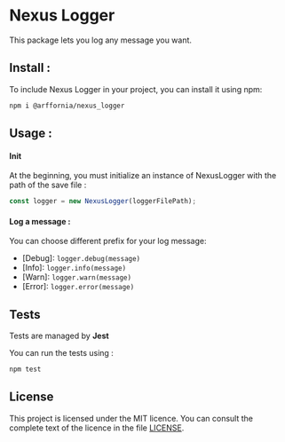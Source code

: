 # Nexus Logger

This package lets you log any message you want.

## Install : 

To include Nexus Logger in your project, you can install it using npm:
```bash
npm i @arffornia/nexus_logger
```

## Usage :

#### Init 
At the beginning, you must initialize an instance of NexusLogger with the path of the save file :

```typescript
const logger = new NexusLogger(loggerFilePath);
```

#### Log a message : 

You can choose different prefix for your log message:
- [Debug]\: `logger.debug(message)` 
- [Info]\: `logger.info(message)`
- [Warn]\: `logger.warn(message)`
- [Error]\: `logger.error(message)`


## Tests

Tests are managed by **Jest** 

You can run the tests using :

```bash
npm test
```

## License

This project is licensed under the MIT licence. You can consult the complete text of the licence in the file [LICENSE](LICENSE).




